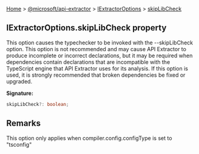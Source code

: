 [Home](./index) &gt; [@microsoft/api-extractor](./api-extractor.md) &gt; [IExtractorOptions](./api-extractor.iextractoroptions.md) &gt; [skipLibCheck](./api-extractor.iextractoroptions.skiplibcheck.md)

## IExtractorOptions.skipLibCheck property

This option causes the typechecker to be invoked with the --skipLibCheck option. This option is not recommended and may cause API Extractor to produce incomplete or incorrect declarations, but it may be required when dependencies contain declarations that are incompatible with the TypeScript engine that API Extractor uses for its analysis. If this option is used, it is strongly recommended that broken dependencies be fixed or upgraded.

<b>Signature:</b>

```typescript
skipLibCheck?: boolean;
```

## Remarks

This option only applies when compiler.config.configType is set to "tsconfig"

